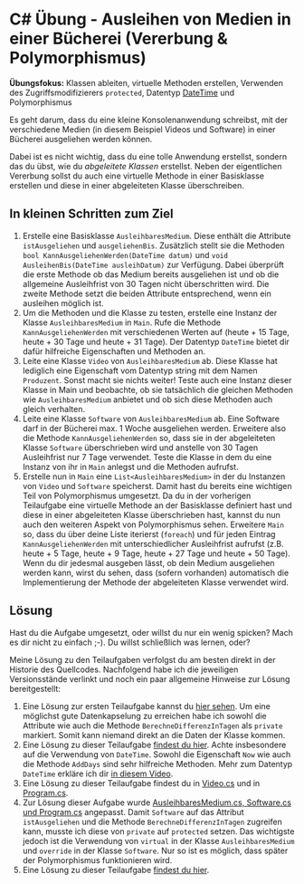 # C# Übung - Ausleihen von Medien in einer Bücherei (Vererbung & Polymorphismus)

**Übungsfokus:** Klassen ableiten, virtuelle Methoden erstellen, Verwenden des Zugriffsmodifizierers `protected`, Datentyp [DateTime](https://msdn.microsoft.com/de-de/library/system.datetime(v=vs.110).aspx) und Polymorphismus

Es geht darum, dass du eine kleine Konsolenanwendung schreibst, mit der verschiedene Medien (in diesem Beispiel Videos und Software) in einer Bücherei ausgeliehen werden können.

Dabei ist es nicht wichtig, dass du eine tolle Anwendung erstellst, sondern das du übst, wie du *abgeleitete Klassen* erstellst. Neben der eigentlichen Vererbung sollst du auch eine virtuelle Methode in einer Basisklasse erstellen und diese in einer abgeleiteten Klasse überschreiben.

## In kleinen Schritten zum Ziel

 1. Erstelle eine Basisklasse `AusleihbaresMedium`. Diese enthält die Attribute `istAusgeliehen` und `ausgeliehenBis`. Zusätzlich stellt sie die Methoden `bool KannAusgeliehenWerden(DateTime datum)` und `void AusleihenBis(DateTime ausleihDatum)` zur Verfügung. Dabei überprüft die erste Methode ob das Medium bereits ausgeliehen ist und ob die allgemeine Ausleihfrist von 30 Tagen nicht überschritten wird. Die zweite Methode setzt die beiden Attribute entsprechend, wenn ein ausleihen möglich ist.
 2. Um die Methoden und die Klasse zu testen, erstelle eine Instanz der Klasse `AusleihbaresMedium` in `Main`. Rufe die Methode `KannAusgeliehenWerden` mit verschiedenen Werten auf (heute + 15 Tage, heute + 30 Tage und heute + 31 Tage). Der Datentyp `DateTime` bietet dir dafür hilfreiche Eigenschaften und Methoden an.
 3. Leite eine Klasse `Video` von `AusleihbaresMedium` ab. Diese Klasse hat lediglich eine Eigenschaft vom Datentyp string mit dem Namen `Produzent`. Sonst macht sie nichts weiter! Teste auch eine Instanz dieser Klasse in Main und beobachte, ob sie tatsächlich die gleichen Methoden wie `AusleihbaresMedium` anbietet und ob sich diese Methoden auch gleich verhalten.
 4. Leite eine Klasse `Software` von `AusleihbaresMedium` ab. Eine Software darf in der Bücherei max. 1 Woche ausgeliehen werden. Erweitere also die Methode `KannAusgeliehenWerden` so, dass sie in der abgeleiteten Klasse `Software` überschrieben wird und anstelle von 30 Tagen Ausleihfrist nur 7 Tage verwendet. Teste die Klasse in dem du eine Instanz von ihr in `Main` anlegst und die Methoden aufrufst.
 5. Erstelle nun in `Main` eine `List<AusleihbaresMedium>` in der du Instanzen von `Video` und `Software` speicherst. Damit hast du bereits eine wichtigen Teil von Polymorphismus umgesetzt. Da du in der vorherigen Teilaufgabe eine virtuelle Methode an der Basisklasse definiert hast und diese in einer abgeleiteten Klasse überschrieben hast, kannst du nun auch den weiteren Aspekt von Polymorphismus sehen. Erweitere `Main` so, dass du über deine Liste iterierst (`foreach`) und für jeden Eintrag `KannAusgeliehenWerden` mit unterschiedlicher Ausleihfrist aufrufst (z.B. heute + 5 Tage, heute + 9 Tage, heute + 27 Tage und heute + 50 Tage). Wenn du dir jedesmal ausgeben lässt, ob dein Medium ausgeliehen werden kann, wirst du sehen, dass (sofern vorhanden) automatisch die Implementierung der Methode der abgeleiteten Klasse verwendet wird.

## Lösung

Hast du die Aufgabe umgesetzt, oder willst du nur ein wenig spicken? Mach es dir nicht zu einfach ;-). Du willst schließlich was lernen, oder?

Meine Lösung zu den Teilaufgaben verfolgst du am besten direkt in der Historie des Quellcodes. Nachfolgend habe ich die jeweiligen Versionsstände verlinkt und noch ein paar allgemeine Hinweise zur Lösung bereitgestellt:

 1. Eine Lösung zur ersten Teilaufgabe kannst du [hier sehen](https://github.com/LernMoment/csharp-uebungen/blob/615b9c68f66a72a96839e02239bcb15c75742d74/VererbungGrundlagen_Buecherei/VererbungGrundlagen_Buecherei/AusleihbaresMedium.cs). Um eine möglichst gute Datenkapselung zu erreichen habe ich sowohl die Attribute wie auch die Methode `BerechneDifferenzInTagen` als `private` markiert. Somit kann niemand direkt an die Daten der Klasse kommen.
 2. Eine Lösung zu dieser Teilaufgabe [findest du hier](https://github.com/LernMoment/csharp-uebungen/blob/40d48f8649d2964d489f09231a187eb6584c4e0a/VererbungGrundlagen_Buecherei/VererbungGrundlagen_Buecherei/Program.cs). Achte insbesondere auf die Verwendung von `DateTime`. Sowohl die Eigenschaft `Now` wie auch die Methode `AddDays` sind sehr hilfreiche Methoden. Mehr zum Datentyp `DateTime` erkläre ich dir [in diesem Video](https://youtu.be/Rlu5rPAQQwk?list=PLP2TrPpx5VNkr-wmkjguVZAvN4T5EPJbF).
 3. Eine Lösung zu dieser Teilaufgabe findest du in [Video.cs](https://github.com/LernMoment/csharp-uebungen/blob/502a8d27189add6bbc77bf4875e6a422acd63614/VererbungGrundlagen_Buecherei/VererbungGrundlagen_Buecherei/Video.cs) und in [Program.cs](https://github.com/LernMoment/csharp-uebungen/blob/502a8d27189add6bbc77bf4875e6a422acd63614/VererbungGrundlagen_Buecherei/VererbungGrundlagen_Buecherei/Program.cs).
 4. Zur Lösung dieser Aufgabe wurde [AusleihbaresMedium.cs, Software.cs und Program.cs](https://github.com/LernMoment/csharp-uebungen/tree/754672d540ec83d39e0007d38866de90b52de2e1/VererbungGrundlagen_Buecherei/VererbungGrundlagen_Buecherei) angepasst. Damit `Software` auf das Attribut `istAusgeliehen` und die Methode `BerechneDifferenzInTagen` zugreifen kann, musste ich diese von `private` auf `protected` setzen. Das wichtigste jedoch ist die Verwendung von `virtual` in der Klasse `AusleihbaresMedium` und `override` in der Klasse `Software`. Nur so ist es möglich, dass später der Polymorphismus funktionieren wird.
 5. Eine Lösung zu dieser Teilaufgabe [findest du hier](https://github.com/LernMoment/csharp-uebungen/blob/f34f6594042366b37b26db78332090d79241aada/VererbungGrundlagen_Buecherei/VererbungGrundlagen_Buecherei/Program.cs).


